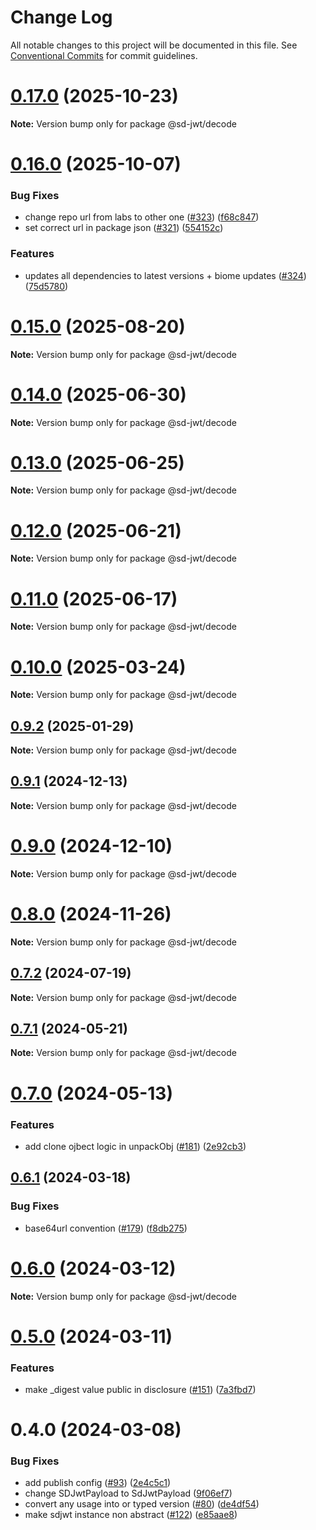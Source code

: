# Change Log

All notable changes to this project will be documented in this file.
See [Conventional Commits](https://conventionalcommits.org) for commit guidelines.

# [0.17.0](https://github.com/openwallet-foundation/sd-jwt-js/compare/v0.16.0...v0.17.0) (2025-10-23)

**Note:** Version bump only for package @sd-jwt/decode





# [0.16.0](https://github.com/openwallet-foundation/sd-jwt-js/compare/v0.15.1...v0.16.0) (2025-10-07)


### Bug Fixes

* change repo url from labs to other one ([#323](https://github.com/openwallet-foundation/sd-jwt-js/issues/323)) ([f68c847](https://github.com/openwallet-foundation/sd-jwt-js/commit/f68c8476c2f04bb9d53acd4059b59caf271df015))
* set correct url in package json ([#321](https://github.com/openwallet-foundation/sd-jwt-js/issues/321)) ([554152c](https://github.com/openwallet-foundation/sd-jwt-js/commit/554152cc819bbc3afb504b25f4a2018a92fb72f1))


### Features

* updates all dependencies to latest versions + biome updates ([#324](https://github.com/openwallet-foundation/sd-jwt-js/issues/324)) ([75d5780](https://github.com/openwallet-foundation/sd-jwt-js/commit/75d5780fb53c5e2c886537b283503fc6fb088a4a))





# [0.15.0](https://github.com/openwallet-foundation/sd-jwt-js/compare/v0.14.1...v0.15.0) (2025-08-20)

**Note:** Version bump only for package @sd-jwt/decode





# [0.14.0](https://github.com/openwallet-foundation/sd-jwt-js/compare/v0.13.0...v0.14.0) (2025-06-30)

**Note:** Version bump only for package @sd-jwt/decode





# [0.13.0](https://github.com/openwallet-foundation/sd-jwt-js/compare/v0.12.0...v0.13.0) (2025-06-25)

**Note:** Version bump only for package @sd-jwt/decode





# [0.12.0](https://github.com/openwallet-foundation/sd-jwt-js/compare/v0.11.0...v0.12.0) (2025-06-21)

**Note:** Version bump only for package @sd-jwt/decode





# [0.11.0](https://github.com/openwallet-foundation/sd-jwt-js/compare/v0.10.0...v0.11.0) (2025-06-17)

**Note:** Version bump only for package @sd-jwt/decode





# [0.10.0](https://github.com/openwallet-foundation/sd-jwt-js/compare/v0.9.2...v0.10.0) (2025-03-24)

**Note:** Version bump only for package @sd-jwt/decode





## [0.9.2](https://github.com/openwallet-foundation/sd-jwt-js/compare/v0.9.1...v0.9.2) (2025-01-29)

**Note:** Version bump only for package @sd-jwt/decode





## [0.9.1](https://github.com/openwallet-foundation/sd-jwt-js/compare/v0.9.0...v0.9.1) (2024-12-13)

**Note:** Version bump only for package @sd-jwt/decode





# [0.9.0](https://github.com/openwallet-foundation/sd-jwt-js/compare/v0.8.0...v0.9.0) (2024-12-10)

**Note:** Version bump only for package @sd-jwt/decode





# [0.8.0](https://github.com/openwallet-foundation/sd-jwt-js/compare/v0.7.2...v0.8.0) (2024-11-26)

**Note:** Version bump only for package @sd-jwt/decode





## [0.7.2](https://github.com/openwallet-foundation/sd-jwt-js/compare/v0.7.1...v0.7.2) (2024-07-19)

**Note:** Version bump only for package @sd-jwt/decode





## [0.7.1](https://github.com/openwallet-foundation/sd-jwt-js/compare/v0.7.0...v0.7.1) (2024-05-21)

**Note:** Version bump only for package @sd-jwt/decode





# [0.7.0](https://github.com/openwallet-foundation/sd-jwt-js/compare/v0.6.1...v0.7.0) (2024-05-13)


### Features

* add clone ojbect logic in unpackObj ([#181](https://github.com/openwallet-foundation/sd-jwt-js/issues/181)) ([2e92cb3](https://github.com/openwallet-foundation/sd-jwt-js/commit/2e92cb3abc27f6dbde19c7c016bc1f8ba60f9ff6))





## [0.6.1](https://github.com/openwallet-foundation/sd-jwt-js/compare/v0.6.0...v0.6.1) (2024-03-18)


### Bug Fixes

* base64url convention ([#179](https://github.com/openwallet-foundation/sd-jwt-js/issues/179)) ([f8db275](https://github.com/openwallet-foundation/sd-jwt-js/commit/f8db275690dab88000a039838680a3478b3b61ec))





# [0.6.0](https://github.com/openwallet-foundation/sd-jwt-js/compare/v0.5.0...v0.6.0) (2024-03-12)

**Note:** Version bump only for package @sd-jwt/decode





# [0.5.0](https://github.com/openwallet-foundation/sd-jwt-js/compare/v0.4.0...v0.5.0) (2024-03-11)


### Features

* make _digest value public in disclosure ([#151](https://github.com/openwallet-foundation/sd-jwt-js/issues/151)) ([7a3fbd7](https://github.com/openwallet-foundation/sd-jwt-js/commit/7a3fbd7db19b6501978340c972b171743d287285))





# 0.4.0 (2024-03-08)


### Bug Fixes

* add publish config ([#93](https://github.com/openwallet-foundation/sd-jwt-js/issues/93)) ([2e4c5c1](https://github.com/openwallet-foundation/sd-jwt-js/commit/2e4c5c176dc88e58e49d06783b7658d8ad872313))
* change SDJwtPayload to SdJwtPayload ([9f06ef7](https://github.com/openwallet-foundation/sd-jwt-js/commit/9f06ef7bd31a1dff4e9bf988e425200a5e1aa82d))
* convert any usage into  or typed version ([#80](https://github.com/openwallet-foundation/sd-jwt-js/issues/80)) ([de4df54](https://github.com/openwallet-foundation/sd-jwt-js/commit/de4df54f2a0a77fdbf97e10abac555a98e70c6e0))
* make sdjwt instance non abstract ([#122](https://github.com/openwallet-foundation/sd-jwt-js/issues/122)) ([e85aae8](https://github.com/openwallet-foundation/sd-jwt-js/commit/e85aae89910f5d9468e29ef14ef3b3d3215b86fd))
